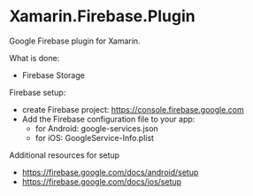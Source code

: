 # Xamarin.Firebase.Plugin

Google Firebase plugin for Xamarin.

What is done:
* Firebase Storage

Firebase setup:
* create Firebase project: https://console.firebase.google.com
* Add the Firebase configuration file to your app:
    * for Android: google-services.json 
    * for iOS: GoogleService-Info.plist

Additional resources for setup
* https://firebase.google.com/docs/android/setup
* https://firebase.google.com/docs/ios/setup
